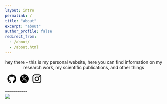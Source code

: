 ```yaml
---
layout: intro
permalink: /
title: "about"
excerpt: "about"
author_profile: false
redirect_from: 
  - /about/
  - /about.html
---
```


<p style="text-align: center;">hey there - this is my personal website, here you can find information on my research work, my scientific publications, and other things</p>

<p>
 <a href="https://github.com/matteosaponati" target="_blank"><span style="display: inline-block; vertical-align: middle; margin-left: 8px;"><img src="/images/general/github_icon.png" alt="Icon" style="width: 2em; height: 2em;"></span></a>
  <a href="https://twitter.com/matteosaponati" target="_blank"><span style="display: inline-block; vertical-align: middle; margin-left: 8px;"><img src="/images/general/x_icon.png" alt="Icon" style="width: 2em; height: 2em;"></span></a>
   <a href="https://www.instagram.com/matteosaponati/" target="_blank"><span style="display: inline-block; vertical-align: middle; margin-left: 8px;"><img src="/images/general/instagram_icon.png" alt="Icon" style="width: 2em; height: 2em;"></span></a>  
</p>
-----------

<div class="align-center">
  <img src="/images/about/me_garfagnana.png" style="width:35%">
</div>

